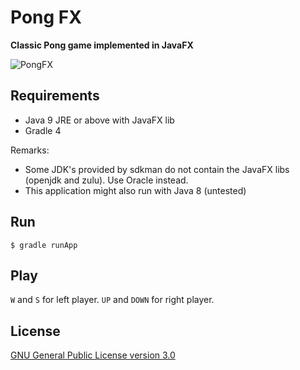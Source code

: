 # Pong FX

**Classic Pong game implemented in JavaFX**

![PongFX](pong-fx.png)

## Requirements

* Java 9 JRE or above with JavaFX lib
* Gradle 4

Remarks:

* Some JDK's provided by sdkman do not contain the JavaFX libs (openjdk and zulu). Use Oracle instead.
* This application might also run with Java 8 (untested)

## Run

`$ gradle runApp`

## Play

`W` and `S` for left player. `UP` and `DOWN` for right player.

## License

[GNU General Public License version 3.0](https://www.gnu.org/licenses/gpl-3.0.en.html)
 
